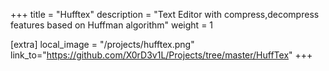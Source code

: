 +++
title = "Hufftex"
description = "Text Editor with compress,decompress features based on Huffman algorithm" 
weight = 1

[extra]
local_image = "/projects/hufftex.png"
link_to="https://github.com/X0rD3v1L/Projects/tree/master/HuffTex"
+++
